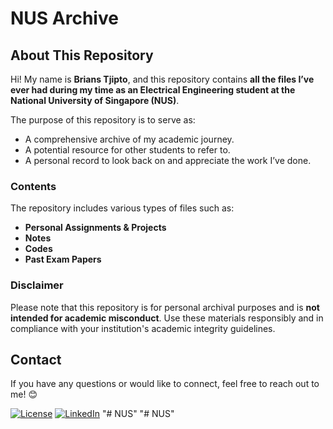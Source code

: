 # NUS Archive

## About This Repository

Hi! My name is **Brians Tjipto**, and this repository contains **all the files I’ve ever had during my time as an Electrical Engineering student at the National University of Singapore (NUS)**. 

The purpose of this repository is to serve as:
- A comprehensive archive of my academic journey.
- A potential resource for other students to refer to.
- A personal record to look back on and appreciate the work I’ve done.

### Contents
The repository includes various types of files such as:
- **Personal Assignments & Projects**  
- **Notes**  
- **Codes**  
- **Past Exam Papers**  

### Disclaimer
Please note that this repository is for personal archival purposes and is **not intended for academic misconduct**. Use these materials responsibly and in compliance with your institution's academic integrity guidelines.


## Contact
If you have any questions or would like to connect, feel free to reach out to me! 😊

[![License](https://img.shields.io/badge/License-Apache%202.0-red.svg)](https://opensource.org/licenses/Apache-2.0)
[![LinkedIn](https://img.shields.io/badge/LinkedIn-Brians%20Tjipto-0A66C2.svg?logo=linkedin)](https://www.linkedin.com/in/brians-tjipto-a25850153/)
"# NUS" 
"# NUS" 
